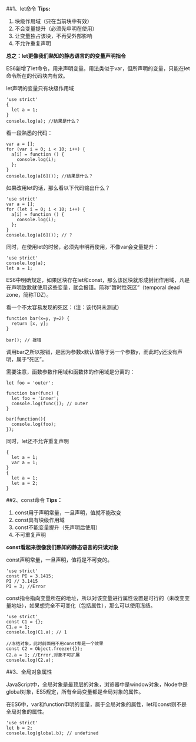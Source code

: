 ##1、let命令
**Tips:**

1. 块级作用域（只在当前块中有效）
2. 不会变量提升（必须先申明在使用）
3. 让变量独占该块，不再受外部影响
4. 不允许重复声明

**总之：let更像我们熟知的静态语言的的变量声明指令**

ES6新增了let命令，用来声明变量。用法类似于var，但所声明的变量，只能在let命令所在的代码块内有效。

let声明的变量只有块级作用域

	'use strict'
	{
	  let a = 1;
	}
	console.log(a); //结果是什么？

看一段熟悉的代码：

	var a = [];
	for (var i = 0; i < 10; i++) {
	  a[i] = function () {
	    console.log(i);
	  };
	}
	console.log(a[6]()); //结果是什么？

如果改用let的话，那么看以下代码输出什么？

	'use strict'
	var a = [];
	for (let i = 0; i < 10; i++) {
	  a[i] = function () {
	    console.log(i);
	  };
	}
	console.log(a[6]()); // ?

同时，在使用let的时候，必须先申明再使用，不像var会变量提升：

	'use strict'
	console.log(a);
	let a = 1;

ES6中明确规定，如果区块存在let和const，那么该区块就形成封闭作用域，凡是在声明致歉就使用这些变量，就会报错。简称“暂时性死区”（temporal dead zone，简称TDZ）。

看一个不太容易发现的死区：（注：该代码未测试）

	function bar(x=y, y=2) {
	  return [x, y];
	}
	
	bar(); // 报错

调用bar之所以报错，是因为参数x默认值等于另一个参数y，而此时y还没有声明，属于“死区”。

需要注意，函数参数作用域和函数体的作用域是分离的：

	let foo = 'outer';
	
	function bar(func) {
	  let foo = 'inner';
	  console.log(func()); // outer
	}
	
	bar(function(){
	  console.log(foo);
	});

同时，let还不允许重复声明
	
	{
	  let a = 1;
	  var a = 1;
	}
	{
	  let a = 1;
	  let a = 2;
	}

##2、const命令
**Tips：**

1. const用于声明常量，一旦声明，值就不能改变
2. const具有块级作用域
3. const不能变量提升（先声明后使用）
4. 不可重复声明

**const看起来很像我们熟知的静态语言的只读对象**

const声明常量，一旦声明，值将是不可变的。

	'use strict'
	const PI = 3.1415;
	PI // 3.1415
	PI = 3; //Error

const指令指向变量所在的地址，所以对该变量进行属性设置是可行的（未改变变量地址），如果想完全不可变化（包括属性），那么可以使用冻结。

	'use strict'
	const C1 = {};
	C1.a = 1;
	console.log(C1.a); // 1 

	//冻结对象，此时前面用不用const都是一个效果
	const C2 = Object.freeze({}); 
	C2.a = 1; //Error,对象不可扩展
	console.log(C2.a);

##3、全局对象属性

JavaScript中，全局对象是最顶层的对象，浏览器中是window对象，Node中是global对象，ES5规定，所有全局变量都是全局对象的属性。

在ES6中，var和function申明的变量，属于全局对象的属性，let和const则不是全局对象的属性。

	'use strict'
	let b = 2;
	console.log(global.b); // undefined